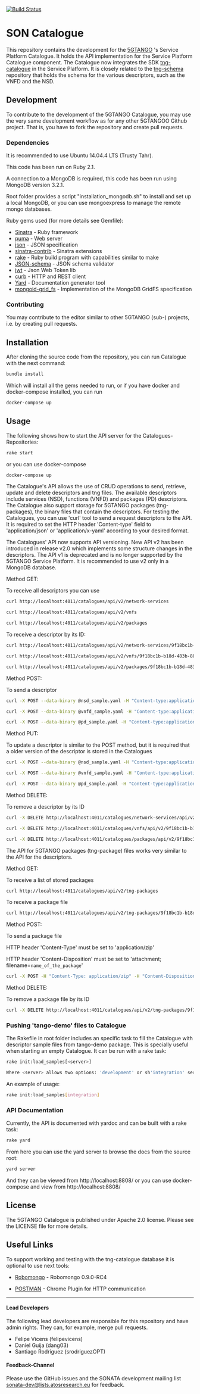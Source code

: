 [![Build Status](http://jenkins.sonata-nfv.eu/buildStatus/icon?job=son-catalogue-repos)](http://jenkins.sonata-nfv.eu/job/son-catalogue-repos)

# SON Catalogue
This repository contains the development for the [5GTANGO](https://5gtango.eu/) 's Service Platform Catalogue. It holds the API implementation for the Service Platform Catalogue component.
The Catalogue now integrates the SDK [tng-catalogue](https://github.com/sonata-nfv/tng-cat) in the Service Platform. It is closely related to the [tng-schema](https://github.com/sonata-nfv/tng-schema) repository that holds the schema for the various descriptors, such as the VNFD and the NSD.

## Development
To contribute to the development of the 5GTANGO Catalogue, you may use the very same development workflow as for any other 5GTANGOO Github project. That is, you have to fork the repository and create pull requests.

### Dependencies
It is recommended to use Ubuntu 14.04.4 LTS (Trusty Tahr).

This code has been run on Ruby 2.1.

A connection to a MongoDB is required, this code has been run using MongoDB version 3.2.1.

Root folder provides a script "installation_mongodb.sh" to install and set up a local MongoDB, or you can use mongoexpress to manage the remote mongo databases.

Ruby gems used (for more details see Gemfile):
* [Sinatra](http://www.sinatrarb.com/) - Ruby framework
* [puma](http://puma.io/) - Web server
* [json](https://github.com/flori/json) - JSON specification
* [sinatra-contrib](https://github.com/sinatra/sinatra-contrib) - Sinatra extensions
* [rake](http://rake.rubyforge.org/) - Ruby build program with capabilities similar to make
* [JSON-schema](https://github.com/ruby-json-schema/json-schema) - JSON schema validator
* [jwt](https://github.com/jwt/ruby-jwt) - Json Web Token lib
* [curb](https://github.com/taf2/curb) - HTTP and REST client
* [Yard](https://github.com/lsegal/yard) - Documentation generator tool
* [mongoid-grid_fs](https://github.com/mongoid/mongoid-grid_fs) - Implementation of the MongoDB GridFS specification

### Contributing
You may contribute to the editor similar to other 5GTANGO (sub-) projects, i.e. by creating pull requests.

## Installation

After cloning the source code from the repository, you can run Catalogue with the next command:

```sh
bundle install
```
Which will install all the gems needed to run, or if you have docker and docker-compose installed, you can run

```sh
docker-compose up
```

## Usage
The following shows how to start the API server for the Catalogues-Repositories:

```sh
rake start
```

or you can use docker-compose

```sh
docker-compose up
```

The Catalogue's API allows the use of CRUD operations to send, retrieve, update and delete descriptors and tng files.
The available descriptors include services (NSD), functions (VNFD) and packages (PD) descriptors.
The Catalogue also support storage for 5GTANGO packages (tng-packages), the binary files that contain the descriptors.
For testing the Catalogues, you can use 'curl' tool to send a request descriptors to the API. It is required to set the HTTP header 'Content-type' field to 'application/json' or 'application/x-yaml' according to your desired format.

The Catalogues' API now supports API versioning. New API v2 has been introduced in release v2.0 which implements some structure changes in the descriptors.
The API v1 is deprecated and is no longer supported by the 5GTANGO Service Platform. It is recommended to use v2 only in a MongoDB database.

Method GET:

To receive all descriptors you can use

```sh
curl http://localhost:4011/catalogues/api/v2/network-services
```
```sh
curl http://localhost:4011/catalogues/api/v2/vnfs
```
```sh
curl http://localhost:4011/catalogues/api/v2/packages
```

To receive a descriptor by its ID:

```sh
curl http://localhost:4011/catalogues/api/v2/network-services/9f18bc1b-b18d-483b-88da-a600e9255016
```
```sh
curl http://localhost:4011/catalogues/api/v2/vnfs/9f18bc1b-b18d-483b-88da-a600e9255017
```
```sh
curl http://localhost:4011/catalogues/api/v2/packages/9f18bc1b-b18d-483b-88da-a600e9255018
```

Method POST:

To send a descriptor

```sh
curl -X POST --data-binary @nsd_sample.yaml -H "Content-type:application/x-yaml" http://localhost:4011/catalogues/api/v2/network-services
```
```sh
curl -X POST --data-binary @vnfd_sample.yaml -H "Content-type:application/x-yaml" http://localhost:4011/catalogues/api/v2/vnfs
```
```sh
curl -X POST --data-binary @pd_sample.yaml -H "Content-type:application/x-yaml" http://localhost:4011/catalogues/api/v2/packages
```

Method PUT:

To update a descriptor is similar to the POST method, but it is required that a older version of the descriptor is stored in the Catalogues

```sh
curl -X POST --data-binary @nsd_sample.yaml -H "Content-type:application/x-yaml" http://localhost:4011/catalogues/api/v2/network-services
```
```sh
curl -X POST --data-binary @vnfd_sample.yaml -H "Content-type:application/x-yaml" http://localhost:4011/catalogues/api/v2/vnfs
```
```sh
curl -X POST --data-binary @pd_sample.yaml -H "Content-type:application/x-yaml" http://localhost:4011/catalogues/api/v2/packages
```

Method DELETE:

To remove a descriptor by its ID

```sh
curl -X DELETE http://localhost:4011/catalogues/network-services/api/v2/9f18bc1b-b18d-483b-88da-a600e9255016
```
```sh
curl -X DELETE http://localhost:4011/catalogues/vnfs/api/v2/9f18bc1b-b18d-483b-88da-a600e9255017
```
```sh
curl -X DELETE http://localhost:4011/catalogues/packages/api/v2/9f18bc1b-b18d-483b-88da-a600e9255018
```

The API for 5GTANGO packages (tng-package) files works very similar to the API for the descriptors.

Method GET:

To receive a list of stored packages

```sh
curl http://localhost:4011/catalogues/api/v2/tng-packages
```

To receive a package file

```sh
curl http://localhost:4011/catalogues/api/v2/tng-packages/9f18bc1b-b18d-483b-88da-a600e9255000
```
Method POST:

To send a package file

HTTP header 'Content-Type' must be set to 'application/zip'

HTTP header 'Content-Disposition' must be set to 'attachment; filename=```name_of_the_package```'

```sh
curl -X POST -H "Content-Type: application/zip" -H "Content-Disposition: attachment; filename=sonata_example.tng" -F "@sonata-demo.tng" "http://0.0.0.0:4011/catalogues/api/v2/tng-packages"
```

Method DELETE:

To remove a package file by its ID

```sh
curl -X DELETE http://localhost:4011/catalogues/api/v2/tng-packages/9f18bc1b-b18d-483b-88da-a600e9255000
```

### Pushing 'tango-demo' files to Catalogue

The Rakefile in root folder includes an specific task to fill the Catalogue with descriptor sample files from
tango-demo package. This is specially useful when starting an empty Catalogue. It can be run with a rake task:

```sh
rake init:load_samples[<server>]

Where <server> allows two options: 'development' or sh'integration' server deployment
```

An example of usage:

```sh
rake init:load_samples[integration]
```


### API Documentation
Currently, the API is documented with yardoc and can be built with a rake task:

```sh
rake yard
```

From here you can use the yard server to browse the docs from the source root:

```sh
yard server
```

And they can be viewed from http://localhost:8808/
or you can use docker-compose and view from http://localhost:8808/

## License

The 5GTANGO Catalogue is published under Apache 2.0 license. Please see the LICENSE file for more details.

## Useful Links

To support working and testing with the tng-catalogue database it is optional to use next tools:

* [Robomongo](https://robomongo.org/download) - Robomongo 0.9.0-RC4

* [POSTMAN](https://www.getpostman.com/) - Chrome Plugin for HTTP communication

---
#### Lead Developers

The following lead developers are responsible for this repository and have admin rights. They can, for example, merge pull requests.

* Felipe Vicens (felipevicens)
* Daniel Guija (dang03)
* Santiago Rodriguez (srodriguezOPT)

#### Feedback-Channel

Please use the GitHub issues and the SONATA development mailing list sonata-dev@lists.atosresearch.eu for feedback.
